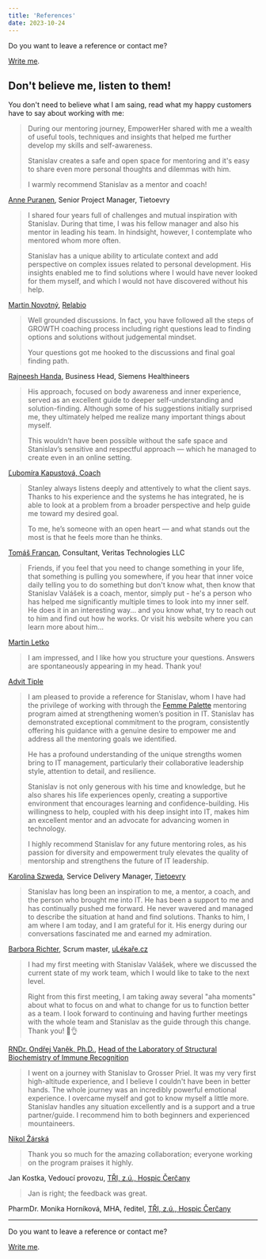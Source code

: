 ```yaml
---
title: 'References'
date: 2023-10-24
---
```


Do you want to leave a reference or contact me?

[Write me](/contact).

## Don't believe me, listen to them!

You don't need to believe what I am saing, read what my happy customers have to say about working with me:

> During our mentoring journey, EmpowerHer shared with me a wealth of useful tools, techniques and insights that helped me further develop my skills and self-awareness.
> 
> Stanislav creates a safe and open space for mentoring and it's easy to share even more personal thoughts and dilemmas with him.
> 
> I warmly recommend Stanislav as a mentor and coach!

[Anne Puranen](https://www.linkedin.com/in/anne-puranen-bb28885/), Senior Project Manager, Tietoevry

> I shared four years full of challenges and mutual inspiration with Stanislav. During that time, I was his fellow manager and also his mentor in leading his team. In hindsight, however, I contemplate who mentored whom more often.
> 
> Stanislav has a unique ability to articulate context and add perspective on complex issues related to personal development. His insights enabled me to find solutions where I would have never looked for them myself, and which I would not have discovered without his help.

[Martin Novotný](https://www.linkedin.com/in/marnovot/), [Relabio](https://www.relabio.com)

> Well grounded discussions. In fact, you have followed all the steps of GROWTH coaching process including right questions lead to finding options and solutions without judgemental mindset.
> 
> Your questions got me hooked to the discussions and final goal finding path.

[Rajneesh Handa](https://www.linkedin.com/in/rajneesh-handa-6714a524/), Business Head, Siemens Healthineers

> His approach, focused on body awareness and inner experience, served as an excellent guide to deeper self-understanding and solution-finding. Although some of his suggestions initially surprised me, they ultimately helped me realize many important things about myself.
> 
> This wouldn’t have been possible without the safe space and Stanislav’s sensitive and respectful approach — which he managed to create even in an online setting.

[Ľubomíra Kapustová, Coach](https://www.linkedin.com/in/lubomira-kapustova-9386ba2b8/)

> Stanley always listens deeply and attentively to what the client says. Thanks to his experience and the systems he has integrated, he is able to look at a problem from a broader perspective and help guide me toward my desired goal.
> 
> To me, he’s someone with an open heart — and what stands out the most is that he feels more than he thinks.

[Tomáš Francan](https://www.linkedin.com/in/tomáš-francan-b05b9184/), Consultant, Veritas Technologies LLC

> Friends, if you feel that you need to change something in your life, that something is pulling you somewhere, if you hear that inner voice daily telling you to do something but don't know what, then know that Stanislav Valášek is a coach, mentor, simply put - he's a person who has helped me significantly multiple times to look into my inner self. He does it in an interesting way... and you know what, try to reach out to him and find out how he works. Or visit his website where you can learn more about him...

[Martin Letko](https://www.facebook.com/martin.letko.37)

> I am impressed, and I like how you structure your questions. Answers are spontaneously appearing in my head. Thank you!

[Advit Tiple](https://www.linkedin.com/in/advittiple/)

> I am pleased to provide a reference for Stanislav, whom I have had the privilege of working with through the [Femme Palette](https://www.femmepalette.com) mentoring program aimed at strengthening women’s position in IT. Stanislav has demonstrated exceptional commitment to the program, consistently offering his guidance with a genuine desire to empower me and address all the mentoring goals we identified.
> 
> He has a profound understanding of the unique strengths women bring to IT management, particularly their collaborative leadership style, attention to detail, and resilience. 
> 
> Stanislav is not only generous with his time and knowledge, but he also shares his life experiences openly, creating a supportive environment that encourages learning and confidence-building. His willingness to help, coupled with his deep insight into IT, makes him an excellent mentor and an advocate for advancing women in technology.
> 
> I highly recommend Stanislav for any future mentoring roles, as his passion for diversity and empowerment truly elevates the quality of mentorship and strengthens the future of IT leadership.

[Karolina Szweda](https://www.linkedin.com/in/karolina-szweda-18103099/), Service Delivery Manager, [Tietoevry](https://www.tietoevry.com)

> Stanislav has long been an inspiration to me, a mentor, a coach, and the person who brought me into IT. He has been a support to me and has continually pushed me forward. He never wavered and managed to describe the situation at hand and find solutions. Thanks to him, I am where I am today, and I am grateful for it. His energy during our conversations fascinated me and earned my admiration.

[Barbora Richter](https://www.linkedin.com/in/barbora-richter-8185841a9/), Scrum master, [uLékaře.cz](https://www.ulekare.cz)

> I had my first meeting with Stanislav Valášek, where we discussed the current state of my work team, which I would like to take to the next level.
> 
> Right from this first meeting, I am taking away several "aha moments" about what to focus on and what to change for us to function better as a team. I look forward to continuing and having further meetings with the whole team and Stanislav as the guide through this change. Thank you! 🙏👌

[RNDr. Ondřej Vaněk, Ph.D.](https://web.natur.cuni.cz/biochem/structimmuno/cv-ondrej-vanek/), [Head of the Laboratory of Structural Biochemistry of Immune Recognition](https://web.natur.cuni.cz/biochem/structimmuno/)

> I went on a journey with Stanislav to Grosser Priel. It was my very first high-altitude experience, and I believe I couldn't have been in better hands. The whole journey was an incredibly powerful emotional experience. I overcame myself and got to know myself a little more. Stanislav handles any situation excellently and is a support and a true partner/guide. I recommend him to both beginners and experienced mountaineers.

[Nikol Žárská](https://www.linkedin.com/in/nikolzarska/)

> Thank you so much for the amazing collaboration; everyone working on the program praises it highly.

Jan Kostka, Vedoucí provozu, [TŘI, z.ú., Hospic Čerčany](https://hospic-cercany.cz)

> Jan is right; the feedback was great.

PharmDr. Monika Horníková, MHA, ředitel, [TŘI, z.ú., Hospic Čerčany](https://hospic-cercany.cz)

---

Do you want to leave a reference or contact me?

[Write me](/contact).